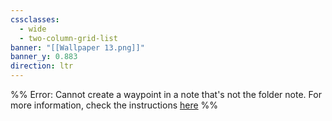 ```yaml
---
cssclasses:
  - wide
  - two-column-grid-list
banner: "[[Wallpaper 13.png]]"
banner_y: 0.883
direction: ltr
---
```

%% Error: Cannot create a waypoint in a note that's not the folder note. For more information, check the instructions [here](https://github.com/IdreesInc/Waypoint) %%